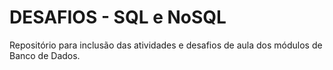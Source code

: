 # DESAFIOS - SQL e NoSQL

Repositório para inclusão das atividades e desafios de aula dos módulos de Banco de Dados.